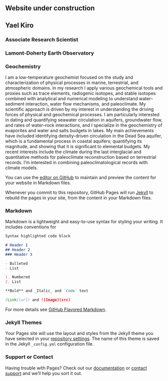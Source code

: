 ## Website under construction
## Yael Kiro
### Associate Research Scientist
### Lamont-Doherty Earth Observatory
### Geochemistry



I am a low-temperature geochemist focused on the study and characterization of physical processes in marine, terrestrial, and atmospheric domains. In my research I apply various geochemical tools and proxies such as trace elements, radiogenic isotopes, and stable isotopes combined with analytical and numerical modeling to understand water–sediment interaction, water flow mechanisms, and paleoclimate. My scientific approach is driven by my interest in understanding the driving forces of physical and geochemical processes. I am particularly interested in dating and quantifying seawater circulation in aquifers, groundwater flow, and rates of water–rock interactions, and I specialize in the geochemistry of evaporites and water and salts budgets in lakes. My main achievements have included identifying density-driven circulation in the Dead Sea aquifer, which is a fundamental process in coastal aquifers; quantifying its magnitude, and showing that it is significant to elemental budgets. My recent interests include the climate during the last interglacial and quantitative methods for paleoclimate reconstruction based on terrestrial records. I’m interested in combining paleoclimatological records with climate models.


You can use the [editor on GitHub](https://github.com/YaelKiro/YaelKiro.github.io/edit/master/index.md) to maintain and preview the content for your website in Markdown files.

Whenever you commit to this repository, GitHub Pages will run [Jekyll](https://jekyllrb.com/) to rebuild the pages in your site, from the content in your Markdown files.

### Markdown

Markdown is a lightweight and easy-to-use syntax for styling your writing. It includes conventions for

```markdown
Syntax highlighted code block

# Header 1
## Header 2
### Header 3

- Bulleted
- List

1. Numbered
2. List

**Bold** and _Italic_ and `Code` text

[Link](url) and ![Image](src)
```

For more details see [GitHub Flavored Markdown](https://guides.github.com/features/mastering-markdown/).

### Jekyll Themes

Your Pages site will use the layout and styles from the Jekyll theme you have selected in your [repository settings](https://github.com/YaelKiro/YaelKiro.github.io/settings). The name of this theme is saved in the Jekyll `_config.yml` configuration file.

### Support or Contact

Having trouble with Pages? Check out our [documentation](https://help.github.com/categories/github-pages-basics/) or [contact support](https://github.com/contact) and we’ll help you sort it out.

